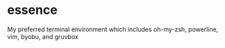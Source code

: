 # essence
My preferred terminal environment which includes oh-my-zsh, powerline, vim, byobu, and gruvbox
